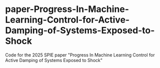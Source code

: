 # paper-Progress-In-Machine-Learning-Control-for-Active-Damping-of-Systems-Exposed-to-Shock
Code for the 2025 SPIE paper "Progress In Machine Learning Control for Active Damping of Systems Exposed to Shock"
